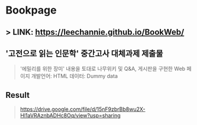 # Bookpage

## > LINK: https://leechannie.github.io/BookWeb/

## '고전으로 읽는 인문학' 중간고사 대체과제 제출물
> '에밀리를 위한 장미' 내용을 토대로 나무위키 및 Q&A, 게시판을 구현한 Web 페이지
> 개발언어: HTML
> 데이터: Dummy data

## Result
> https://drive.google.com/file/d/15nF9zbrBb8wu2X-Hl1aVRAznbADHc8Oq/view?usp=sharing
